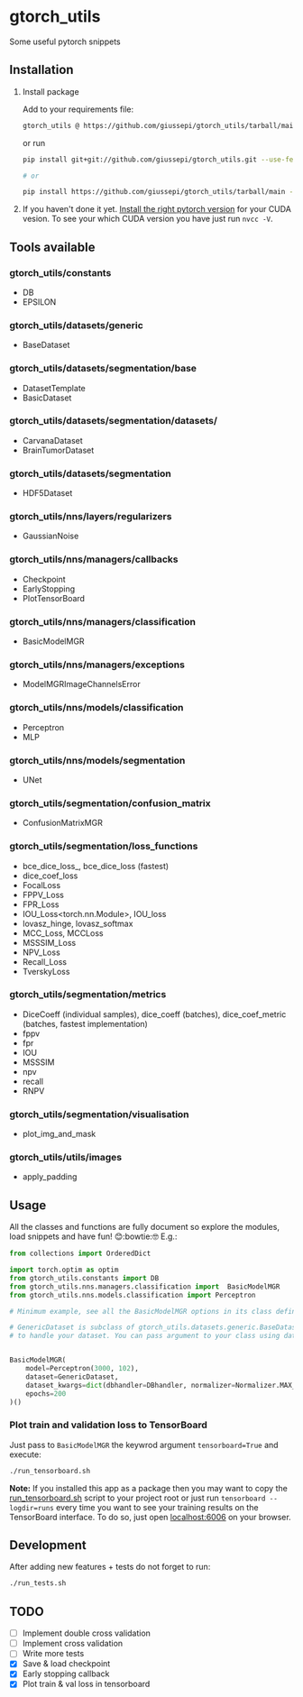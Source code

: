 # gtorch_utils

Some useful pytorch snippets

## Installation

1. Install package

	Add to your requirements file:

	``` bash
	gtorch_utils @ https://github.com/giussepi/gtorch_utils/tarball/main
	```

	or run

	``` bash
	pip install git+git://github.com/giussepi/gtorch_utils.git --use-feature=2020-resolver --no-cache-dir

	# or

	pip install https://github.com/giussepi/gtorch_utils/tarball/main --use-feature=2020-resolver --no-cache-dir
	```

2. If you haven't done it yet. [Install the right pytorch version](https://pytorch.org/) for your CUDA vesion. To see your which CUDA version you have just run `nvcc -V`.

## Tools available
### gtorch_utils/constants
- DB
- EPSILON

### gtorch_utils/datasets/generic
- BaseDataset

### gtorch_utils/datasets/segmentation/base
- DatasetTemplate
- BasicDataset

### gtorch_utils/datasets/segmentation/datasets/
- CarvanaDataset
- BrainTumorDataset

### gtorch_utils/datasets/segmentation
- HDF5Dataset

### gtorch_utils/nns/layers/regularizers
- GaussianNoise

### gtorch_utils/nns/managers/callbacks
- Checkpoint
- EarlyStopping
- PlotTensorBoard

### gtorch_utils/nns/managers/classification
- BasicModelMGR

### gtorch_utils/nns/managers/exceptions
- ModelMGRImageChannelsError

### gtorch_utils/nns/models/classification
- Perceptron
- MLP

### gtorch_utils/nns/models/segmentation
- UNet

### gtorch_utils/segmentation/confusion_matrix
- ConfusionMatrixMGR

### gtorch_utils/segmentation/loss_functions
- bce_dice_loss_, bce_dice_loss (fastest)
- dice_coef_loss
- FocalLoss
- FPPV_Loss
- FPR_Loss
- IOU_Loss<torch.nn.Module>, IOU_loss<callable>
- lovasz_hinge, lovasz_softmax
- MCC_Loss, MCCLoss
- MSSSIM_Loss
- NPV_Loss
- Recall_Loss
- TverskyLoss

### gtorch_utils/segmentation/metrics
- DiceCoeff (individual samples), dice_coeff (batches), dice_coef_metric (batches, fastest implementation)
- fppv
- fpr
- IOU
- MSSSIM
- npv
- recall
- RNPV

### gtorch_utils/segmentation/visualisation
- plot_img_and_mask

### gtorch_utils/utils/images
- apply_padding

## Usage

All the classes and functions are fully document so explore the modules, load snippets and have fun! :blush::bowtie::nerd_face: E.g.:

```python
from collections import OrderedDict

import torch.optim as optim
from gtorch_utils.constants import DB
from gtorch_utils.nns.managers.classification import  BasicModelMGR
from gtorch_utils.nns.models.classification import Perceptron

# Minimum example, see all the BasicModelMGR options in its class definition at gtorch_utils/models/managers.py.

# GenericDataset is subclass of gtorch_utils.datasets.generic.BaseDataset that you must implement
# to handle your dataset. You can pass argument to your class using dataset_kwargs


BasicModelMGR(
    model=Perceptron(3000, 102),
    dataset=GenericDataset,
    dataset_kwargs=dict(dbhandler=DBhandler, normalizer=Normalizer.MAX_NORM, val_size=.1),
    epochs=200
)()
```

### Plot train and validation loss to TensorBoard

Just pass to `BasicModelMGR` the keywrod argument `tensorboard=True` and execute:

```bash
./run_tensorboard.sh
```

**Note:** If you installed this app as a package then you may want to copy the [run_tensorboard.sh](https://github.com/giussepi/gtorch_utils/blob/main/run_tensorboard.sh) script to your project root or just run `tensorboard --logdir=runs` every time you want to see your training results on the TensorBoard interface. To do so, just open [localhost:6006](http://localhost:6006/) on your browser.


## Development

After adding new features + tests do not forget to run:

``` bash
./run_tests.sh
```

## TODO

- [ ] Implement double cross validation
- [ ] Implement cross validation
- [ ] Write more tests
- [x] Save & load checkpoint
- [x] Early stopping callback
- [x] Plot train & val loss in tensorboard
